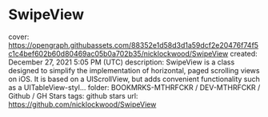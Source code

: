 # SwipeView

cover: https://opengraph.githubassets.com/88352e1d58d3d1a59dcf2e20476f74f5c1c4bef602b60d80469ac05b0a702b35/nicklockwood/SwipeView
created: December 27, 2021 5:05 PM (UTC)
description: SwipeView is a class designed to simplify the implementation of horizontal, paged scrolling views on iOS. It is based on a UIScrollView, but adds convenient functionality such as a UITableView-styl...
folder: BOOKMRKS-MTHRFCKR / DEV-MTHRFCKR / Github / GH Stars
tags: github stars
url: https://github.com/nicklockwood/SwipeView